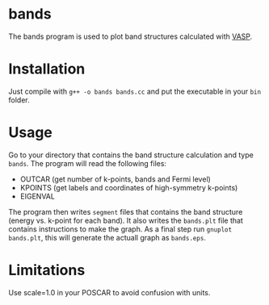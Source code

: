 # bands
The bands program is used to plot band structures calculated with [VASP](http://vasp.at).

# Installation
Just compile with `g++ -o bands bands.cc` and put the executable in your `bin` folder.

# Usage
Go to your directory that contains the band structure calculation and type `bands`.
The program will read the following files:

* OUTCAR (get number of k-points, bands and Fermi level)
* KPOINTS (get labels and coordinates of high-symmetry k-points)
* EIGENVAL

The program then writes `segment` files that contains the band structure (energy vs. 
k-point for each band). It also writes the `bands.plt` file that contains instructions
to make the graph. As a final step run `gnuplot bands.plt`, this will generate the
actuall graph as `bands.eps`.

# Limitations
Use scale=1.0 in your POSCAR to avoid confusion with units.


